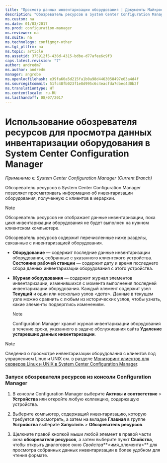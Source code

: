 ```yaml
---
title: "Просмотр данных инвентаризации оборудования | Документы Майкрософт | Обозреватель ресурсов"
description: "Обозреватель ресурсов в System Center Configuration Manager используется для просмотра данных инвентаризации оборудования."
ms.custom: na
ms.date: 01/03/2017
ms.prod: configuration-manager
ms.reviewer: na
ms.suite: na
ms.technology: configmgr-other
ms.tgt_pltfrm: na
ms.topic: article
ms.assetid: 375912f5-436d-4315-bdbe-d77afee6c9f3
caps.latest.revision: "7"
author: andredm7
ms.author: andredm
manager: angrobe
ms.openlocfilehash: e39fa60a5d215fa1b0a98d4463058497e63a4d4f
ms.sourcegitcommit: 51fc48fb023f1e8d995c6c4eacfda7dbec4d0b2f
ms.translationtype: HT
ms.contentlocale: ru-RU
ms.lasthandoff: 08/07/2017
---
```

# <a name="how-to-use-resource-explorer-to-view-hardware-inventory-in-system-center-configuration-manager"></a>Использование обозревателя ресурсов для просмотра данных инвентаризации оборудования в System Center Configuration Manager

*Применимо к: System Center Configuration Manager (Current Branch)*

Обозреватель ресурсов в System Center Configuration Manager позволяет просматривать информацию об инвентаризации оборудования, полученную с клиентов в иерархии.  

> [!NOTE]  
>  Обозреватель ресурсов не отображает данные инвентаризации, пока цикл инвентаризации оборудования не будет выполнен на нужном клиентском компьютере.  

 Обозреватель ресурсов содержит перечисленные ниже разделы, связанные с инвентаризацией оборудования.  

-   **Оборудование** — содержит последние данные инвентаризации оборудования, собранные с указанного клиентского устройства.  **Состояние рабочей станции** — содержит дату и время последнего сбора данных инвентаризации оборудования с этого устройства.  

-   **Журнал оборудования** — содержит журнал элементов инвентаризации, изменившихся с момента выполнения последней инвентаризации оборудования. Каждый элемент содержит узел **Текущий** и один или несколько узлов *<дата\>*. Данные в текущем узле можно сравнить с любым из исторических узлов, чтобы узнать, какие элементы подверглись изменениям.  

    > [!NOTE]  
    >  Configuration Manager хранит журнал инвентаризации оборудования в течение срока, указанного в задаче обслуживания сайта **Удаление устаревших данных инвентаризации**.  

> [!NOTE]  
>  Сведения о просмотре инвентаризации оборудования с клиентов под управлением Linux и UNIX см. в разделе [Мониторинг клиентов для серверов Linux и UNIX в System Center Configuration Manager](../../../../core/clients/manage/monitor-clients-for-linux-and-unix-servers.md).  

### <a name="how-to-run-resource-explorer-from-the-configuration-manager-console"></a>Запуск обозревателя ресурсов из консоли Configuration Manager  

1.  В консоли Configuration Manager выберите **Активы и соответствие** > **Устройства** или откройте любую коллекцию, содержащую устройства.  

3.  Выберите компьютер, содержащий инвентаризацию, которую требуется просмотреть, а затем на вкладке **Главная** в группе **Устройства** выберите **Запустить** >  **Обозреватель ресурсов**.   

4.  Щелкните правой кнопкой мыши любой элемент в правой части окна **обозревателя ресурсов**, а затем выберите пункт **Свойства**, чтобы открыть диалоговое окно *Свойства***<имя_элемента\>** для просмотра собранных данных инвентаризации в более удобном для чтения формате.  

